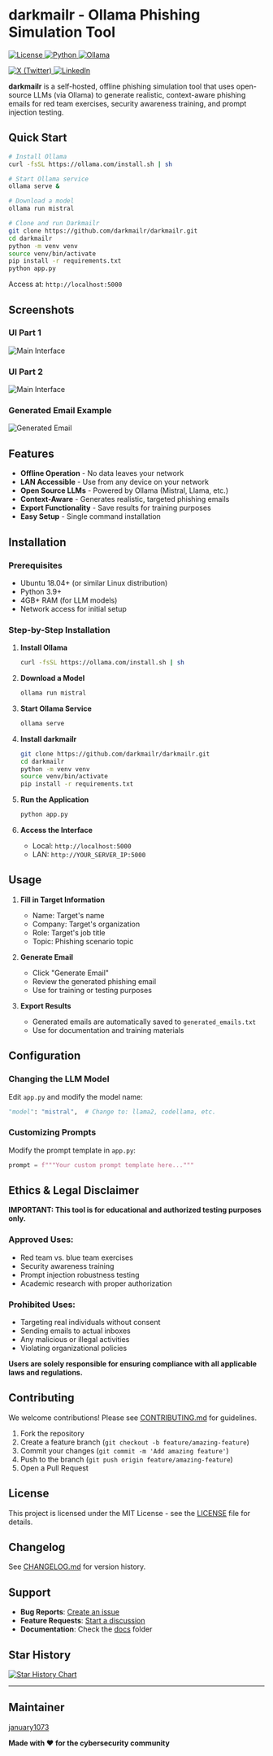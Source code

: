 # darkmailr - Ollama Phishing Simulation Tool

<p align="left">
  <!-- Project Info -->
  <a href="https://opensource.org/licenses/MIT">
    <img src="https://img.shields.io/badge/License-MIT-yellow.svg?style=for-the-badge&logo=opensourceinitiative&logoColor=white" alt="License">
  </a>
  <a href="https://www.python.org/downloads/">
    <img src="https://img.shields.io/badge/Python-3.9+-3670A0.svg?style=for-the-badge&logo=python&logoColor=white" alt="Python">
  </a>
  <a href="https://ollama.com/">
    <img src="https://img.shields.io/badge/Ollama-Compatible-4BC51D.svg?style=for-the-badge&logo=ollama&logoColor=white" alt="Ollama">
  </a>
</p>

<p align="left">
  <!-- Social Media -->
  <a href="https://x.com/darkmailr">
    <img src="https://img.shields.io/badge/.com-000000.svg?style=for-the-badge&logo=x&logoColor=white" alt="X (Twitter)">
  </a>
  <a href="https://www.linkedin.com/company/darkmailr">
    <img src="https://img.shields.io/badge/LinkedIn-0A66C2.svg?style=for-the-badge&logo=linkedin&logoColor=white" alt="LinkedIn">
  </a>
</p>

**darkmailr** is a self-hosted, offline phishing simulation tool that uses open-source LLMs (via Ollama) to generate realistic, context-aware phishing emails for red team exercises, security awareness training, and prompt injection testing.

## Quick Start

```bash
# Install Ollama
curl -fsSL https://ollama.com/install.sh | sh

# Start Ollama service
ollama serve &

# Download a model
ollama run mistral

# Clone and run Darkmailr
git clone https://github.com/darkmailr/darkmailr.git
cd darkmailr
python -m venv venv
source venv/bin/activate
pip install -r requirements.txt
python app.py
```

Access at: `http://localhost:5000`

## Screenshots

### UI Part 1
![Main Interface](screenshots/screenshot1.png)

### UI Part 2
![Main Interface](screenshots/screenshot2.png)

### Generated Email Example
![Generated Email](screenshots/screenshot3.png)

## Features

- **Offline Operation** - No data leaves your network
- **LAN Accessible** - Use from any device on your network
- **Open Source LLMs** - Powered by Ollama (Mistral, Llama, etc.)
- **Context-Aware** - Generates realistic, targeted phishing emails
- **Export Functionality** - Save results for training purposes
- **Easy Setup** - Single command installation

## Installation

### Prerequisites
- Ubuntu 18.04+ (or similar Linux distribution)
- Python 3.9+
- 4GB+ RAM (for LLM models)
- Network access for initial setup

### Step-by-Step Installation

1. **Install Ollama**
   ```bash
   curl -fsSL https://ollama.com/install.sh | sh
   ```

2. **Download a Model**
   ```bash
   ollama run mistral
   ```

3. **Start Ollama Service**
   ```bash
   ollama serve
   ```

4. **Install darkmailr**
   ```bash
   git clone https://github.com/darkmailr/darkmailr.git
   cd darkmailr
   python -m venv venv
   source venv/bin/activate
   pip install -r requirements.txt
   ```

5. **Run the Application**
   ```bash
   python app.py
   ```

6. **Access the Interface**
   - Local: `http://localhost:5000`
   - LAN: `http://YOUR_SERVER_IP:5000`

## Usage

1. **Fill in Target Information**
   - Name: Target's name
   - Company: Target's organization
   - Role: Target's job title
   - Topic: Phishing scenario topic

2. **Generate Email**
   - Click "Generate Email"
   - Review the generated phishing email
   - Use for training or testing purposes

3. **Export Results**
   - Generated emails are automatically saved to `generated_emails.txt`
   - Use for documentation and training materials

## Configuration

### Changing the LLM Model
Edit `app.py` and modify the model name:
```python
"model": "mistral",  # Change to: llama2, codellama, etc.
```

### Customizing Prompts
Modify the prompt template in `app.py`:
```python
prompt = f"""Your custom prompt template here..."""
```

## Ethics & Legal Disclaimer

**IMPORTANT: This tool is for educational and authorized testing purposes only.**

### Approved Uses:
- Red team vs. blue team exercises
- Security awareness training
- Prompt injection robustness testing
- Academic research with proper authorization

### Prohibited Uses:
- Targeting real individuals without consent
- Sending emails to actual inboxes
- Any malicious or illegal activities
- Violating organizational policies

**Users are solely responsible for ensuring compliance with all applicable laws and regulations.**

## Contributing

We welcome contributions! Please see [CONTRIBUTING.md](CONTRIBUTING.md) for guidelines.

1. Fork the repository
2. Create a feature branch (`git checkout -b feature/amazing-feature`)
3. Commit your changes (`git commit -m 'Add amazing feature'`)
4. Push to the branch (`git push origin feature/amazing-feature`)
5. Open a Pull Request

## License

This project is licensed under the MIT License - see the [LICENSE](LICENSE) file for details.

## Changelog

See [CHANGELOG.md](CHANGELOG.md) for version history.

## Support

- **Bug Reports**: [Create an issue](https://github.com/darkmailr/darkmailr/issues)
- **Feature Requests**: [Start a discussion](https://github.com/darkmailr/darkmailr/discussions)
- **Documentation**: Check the [docs](docs/) folder

## Star History

[![Star History Chart](https://api.star-history.com/svg?repos=darkmailr/darkmailr&type=Date)](https://star-history.com/#darkmailr/darkmailr&Date)

---

## Maintainer

[january1073](https://github.com/january1073)

**Made with ❤️ for the cybersecurity community**
